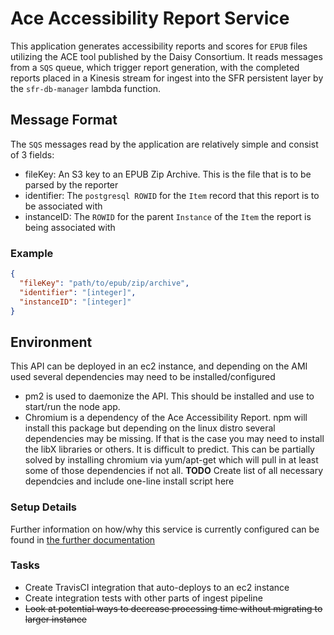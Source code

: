 # Ace Accessibility Report Service

This application generates accessibility reports and scores for `EPUB` files utilizing the ACE tool published by the Daisy Consortium. It reads messages from a `SQS` queue, which trigger report generation, with the completed reports placed in a Kinesis stream for ingest into the SFR persistent layer by the `sfr-db-manager` lambda function.

## Message Format
The `SQS` messages read by the application are relatively simple and consist of 3 fields:

- fileKey: An S3 key to an EPUB Zip Archive. This is the file that is to be parsed by the reporter
- identifier: The `postgresql ROWID` for the `Item` record that this report is to be associated with
- instanceID: The `ROWID` for the parent `Instance` of the `Item` the report is being associated with

### Example

``` JSON
{
  "fileKey": "path/to/epub/zip/archive",
  "identifier": "[integer]",
  "instanceID": "[integer]"
}
```

## Environment
This API can be deployed in an ec2 instance, and depending on the AMI used several dependencies may need to be installed/configured

- pm2 is used to daemonize the API. This should be installed and use to start/run the node app.
- Chromium is a dependency of the Ace Accessibility Report. npm will install this package but depending on the linux distro several dependencies may be missing. If that is the case you may need to install the libX libraries or others. It is difficult to predict. This can be partially solved by installing chromium via yum/apt-get which will pull in at least some of those dependencies if not all. **TODO** Create list of all necessary dependcies and include one-line install script here

### Setup Details

Further information on how/why this service is currently configured can be found in [the further documentation](docs/rationale.md)

### Tasks

- Create TravisCI integration that auto-deploys to an ec2 instance
- Create integration tests with other parts of ingest pipeline
- ~~Look at potential ways to decrease processing time without migrating to larger instance~~
